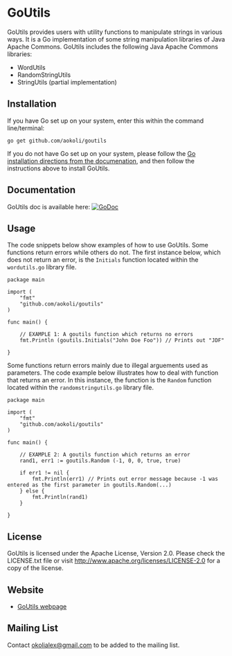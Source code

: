 GoUtils
===========

GoUtils provides users with utility functions to manipulate strings in various ways. It is a Go implementation of some 
string manipulation libraries of Java Apache Commons. GoUtils includes the following Java Apache Commons libraries:
* WordUtils    
* RandomStringUtils  
* StringUtils (partial implementation)

## Installation
If you have Go set up on your system, enter this within the command line/terminal:

	go get github.com/aokoli/goutils
    
If you do not have Go set up on your system, please follow the [Go installation directions from the documenation](http://golang.org/doc/install), and then follow the instructions above to install GoUtils.


## Documentation 
GoUtils doc is available here: [![GoDoc](https://godoc.org/github.com/aokoli/GoUtils/goutils?status.png)](https://godoc.org/github.com/aokoli/GoUtils/goutils)


## Usage
The code snippets below show examples of how to use GoUtils. Some functions return errors while others do not. The first instance below, which does not return an error, is the `Initials` function located within the `wordutils.go` library file.

    package main
    
    import (
        "fmt"
    	"github.com/aokoli/goutils"
    )
    
    func main() {

    	// EXAMPLE 1: A goutils function which returns no errors
        fmt.Println (goutils.Initials("John Doe Foo")) // Prints out "JDF"

    }
Some functions return errors mainly due to illegal arguements used as parameters. The code example below illustrates how to deal with function that returns an error. In this instance, the function is the `Random` function located within the `randomstringutils.go` library file.

    package main
    
    import (
        "fmt"
        "github.com/aokoli/goutils"
    )
    
    func main() {

        // EXAMPLE 2: A goutils function which returns an error
        rand1, err1 := goutils.Random (-1, 0, 0, true, true)  

        if err1 != nil { 
			fmt.Println(err1) // Prints out error message because -1 was entered as the first parameter in goutils.Random(...)
		} else {
			fmt.Println(rand1) 
		}

    }

## License
GoUtils is licensed under the Apache License, Version 2.0. Please check the LICENSE.txt file or visit http://www.apache.org/licenses/LICENSE-2.0 for a copy of the license. 

## Website
* [GoUtils webpage](#)

## Mailing List
Contact [okolialex@gmail.com](mailto:okolialex@mail.com) to be added to the mailing list.

